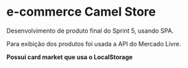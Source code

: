 # e-commerce Camel Store
Desenvolvimento de produto final do Sprint 5, usando SPA.

Para exibição dos produtos foi usada a API do Mercado Livre.

****Possui card market que usa o LocalStorage****
